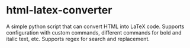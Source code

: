 # html-latex-converter
A simple python script that can convert HTML into LaTeX code. Supports configuration with custom commands, different commands for bold and italic text, etc.
Supports regex for search and replacement.

